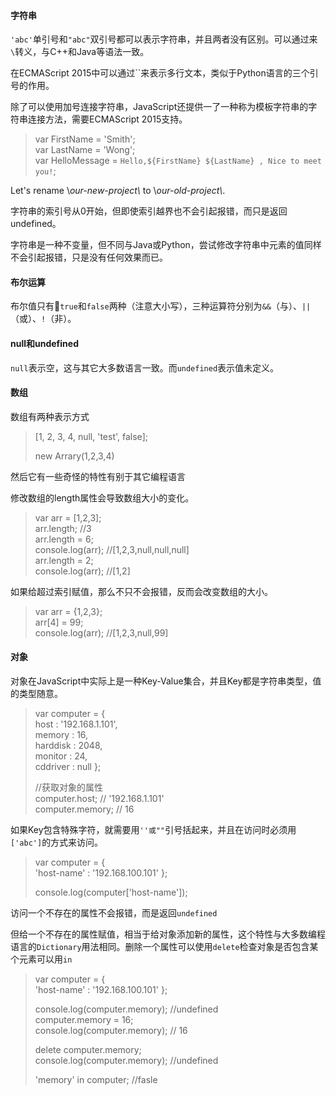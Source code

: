 #### 字符串

`'abc'`单引号和`"abc"`双引号都可以表示字符串，并且两者没有区别。可以通过来`\`转义，与C++和Java等语法一致。

在ECMAScript 2015中可以通过\`\`来表示多行文本，类似于Python语言的三个引号的作用。

除了可以使用加号连接字符串，JavaScript还提供一了一种称为模板字符串的字符串连接方法，需要ECMAScript 2015支持。

> var FirstName = 'Smith';  
> var LastName = 'Wong';  
> var HelloMessage = `Hello,${FirstName} ${LastName} , Nice to meet you!`;

Let's rename \\*our-new-project\\* to \\*our-old-project\\*.

字符串的索引号从0开始，但即使索引越界也不会引起报错，而只是返回undefined。

字符串是一种不变量，但不同与Java或Python，尝试修改字符串中元素的值同样不会引起报错，只是没有任何效果而已。

#### 布尔运算

布尔值只有`true`和`false`两种（注意大小写），三种运算符分别为`&&`（与）、`||`（或）、`!`（非）。

#### null和undefined

`null`表示空，这与其它大多数语言一致。而`undefined`表示值未定义。

#### 数组

数组有两种表示方式

> \[1, 2, 3, 4, null, 'test', false\];
>
> new Arrary\(1,2,3,4\)

然后它有一些奇怪的特性有别于其它编程语言

修改数组的length属性会导致数组大小的变化。

> var arr = \[1,2,3\];  
> arr.length;    //3  
> arr.length = 6;  
> console.log\(arr\);               //\[1,2,3,null,null,null\]  
> arr.length = 2;  
> console.log\(arr\);              //\[1,2\]

如果给超过索引赋值，那么不只不会报错，反而会改变数组的大小。

> var arr = {1,2,3};  
> arr\[4\] = 99;  
> console.log\(arr\);       //\[1,2,3,null,99\]

#### 对象

对象在JavaScript中实际上是一种Key-Value集合，并且Key都是字符串类型，值的类型随意。

> var computer = {  
>     host : '192.168.1.101',  
>     memory : 16,  
>     harddisk : 2048,  
>     monitor : 24,  
>     cddriver : null };
>
> //获取对象的属性  
> computer.host; // '192.168.1.101'  
> computer.memory; // 16

如果Key包含特殊字符，就需要用`''或""`引号括起来，并且在访问时必须用`['abc']`的方式来访问。

> var computer = {  
>     'host-name' : '192.168.100.101' };
>
> console.log\(computer\['host-name'\]\);

访问一个不存在的属性不会报错，而是返回`undefined`

但给一个不存在的属性赋值，相当于给对象添加新的属性，这个特性与大多数编程语言的`Dictionary`用法相同。删除一个属性可以使用`delete`检查对象是否包含某个元素可以用`in`

> var computer = {  
>     'host-name' : '192.168.100.101' };
>
> console.log\(computer.memory\);     //undefined  
> computer.memory = 16;  
> console.log\(computer.memory\);    // 16
>
> delete computer.memory;  
> console.log\(computer.memory\);     //undefined
>
> 'memory' in computer;                     //fasle



